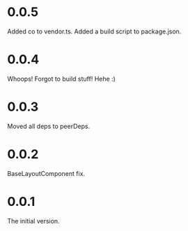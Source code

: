 # 0.0.5
Added co to vendor.ts.
Added a build script to package.json.

# 0.0.4
Whoops! Forgot to build stuff! Hehe :)

# 0.0.3
Moved all deps to peerDeps.

# 0.0.2
BaseLayoutComponent fix.

# 0.0.1
The initial version.